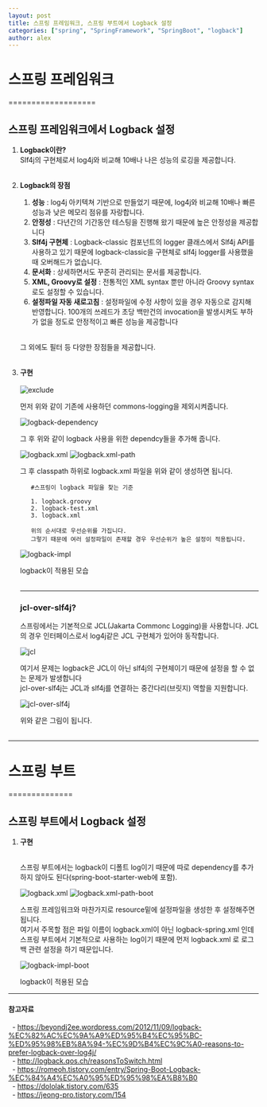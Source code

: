 ```yaml
---
layout: post
title: 스프링 프레임워크, 스프링 부트에서 Logback 설정
categories: ["spring", "SpringFramework", "SpringBoot", "logback"]
author: alex
---
```


# 스프링 프레임워크

===================

## 스프링 프레임워크에서 Logback 설정

1. **Logback이란?** <br>
   Slf4j의 구현체로서 log4j와 비교해 10배나 나은 성능의 로깅을 제공합니다. <br><br>

2. **Logback의 장점** <br>

   1. **성능** : log4j 아키텍쳐 기반으로 만들었기 때문에, log4j와 비교해 10배나 빠른 성능과 낮은 메모리 점유를 자랑합니다. <br>
   2. **안정성** : 다년간의 기간동안 테스팅을 진행해 왔기 때문에 높은 안정성을 제공합니다<br>
   3. **Slf4j 구현체** : Logback-classic 컴포넌트의 logger 클래스에서 Slf4j API를 사용하고 있기 때문에 logback-classic을 구현체로 slf4j logger를 사용했을 때 오버해드가 없습니다. <br>
   4. **문서화** : 상세하면서도 꾸준히 관리되는 문서를 제공합니다. <br>
   5. **XML, Groovy로 설정** : 전통적인 XML syntax 뿐만 아니라 Groovy syntax로도 설정할 수 있습니다. <br>
   6. **설정파일 자동 새로고침** : 설정파일에 수정 사항이 있을 경우 자동으로 감지해 반영합니다. 100개의 쓰레드가 초당 백만건의 invocation을 발생시켜도 부하가 없을 정도로 안정적이고 빠른 성능을 제공합니다<br><br>

   그 외에도 필터 등 다양한 장점들을 제공합니다. <br><br>

3. **구현** <br><br>
   ![exclude](../image/alex/2021-06-15/exclude-common-loggings.PNG)

   먼저 위와 같이 기존에 사용하던 commons-logging을 제외시켜줍니다. <br>

   ![logback-dependency](../image/alex/2021-06-15/logback-dependency.PNG)

   그 후 위와 같이 logback 사용을 위한 dependcy들을 추가해 줍니다.<br>

   ![logback.xml](../image/alex/2021-06-15/logback.xml.PNG)
   ![logback.xml-path](../image/alex/2021-06-15/logback.xml-path.PNG)

   그 후 classpath 하위로 logback.xml 파일을 위와 같이 생성하면 됩니다. <br>

   ```
      #스프링이 logback 파일을 찾는 기준

      1. logback.groovy
      2. logback-test.xml
      3. logback.xml

      위의 순서대로 우선순위를 가집니다.
      그렇기 때문에 여러 설정파일이 존재할 경우 우선순위가 높은 설정이 적용됩니다.
   ```

   ![logback-impl](../image/alex/2021-06-15/logback-impl.PNG)

   logback이 적용된 모습 <br><br>

   ***

   ### jcl-over-slf4j?

   스프링에서는 기본적으로 JCL(Jakarta Commonc Logging)을 사용합니다. JCL의 경우 인터페이스로서 log4j같은 JCL 구현체가 있어야 동작합니다. <br>

   ![jcl](../image/alex/2021-06-15/jcl.png)

   여기서 문제는 logback은 JCL이 아닌 slf4j의 구현체이기 때문에 설정을 할 수 없는 문제가 발생합니다 <br>
   jcl-over-slf4j는 JCL과 slf4j를 연결하는 중간다리(브릿지) 역할을 지원합니다. <br>

   ![jcl-over-slf4j](../image/alex/2021-06-15/jcl-over-sl4fj.PNG)

   위와 같은 그림이 됩니다. <br><br>

---

# 스프링 부트

==============

## 스프링 부트에서 Logback 설정

1. **구현** <br><br>

   스프링 부트에서는 logback이 디폴트 log이기 때문에 따로 dependency를 추가하지 않아도 된다(spring-boot-starter-web에 포함). <br>

   ![logback.xml](../image/alex/2021-06-15/logback.xml.PNG)
   ![logback.xml-path-boot](../image/alex/2021-06-15/logback.xml-path-boot.PNG)

   스프링 프레임워크와 마찬가지로 resource밑에 설정파일을 생성한 후 설정해주면 됩니다.<br>
   여기서 주목할 점은 파일 이름이 logback.xml이 아닌 logback-spring.xml 인데 <br>스프링 부트에서 기본적으로 사용하는 log이기 때문에 먼저 logback.xml 로 로그백 관련 설정을 하기 때문입니다. <br>

   ![logback-impl-boot](../image/alex/2021-06-15/logback-impl-boot.PNG)

   logback이 적용된 모습 <br>

---

#### 참고자료

&nbsp; - https://beyondj2ee.wordpress.com/2012/11/09/logback-%EC%82%AC%EC%9A%A9%ED%95%B4%EC%95%BC-%ED%95%98%EB%8A%94-%EC%9D%B4%EC%9C%A0-reasons-to-prefer-logback-over-log4j/ <br>
&nbsp; - http://logback.qos.ch/reasonsToSwitch.html <br>
&nbsp; - https://romeoh.tistory.com/entry/Spring-Boot-Logback-%EC%84%A4%EC%A0%95%ED%95%98%EA%B8%B0 <br>
&nbsp; - https://dololak.tistory.com/635 <br>
&nbsp; - https://jeong-pro.tistory.com/154 <br>
